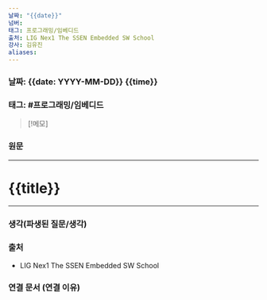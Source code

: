 ```yaml
---
날짜: "{{date}}"
넘버: 
태그: 프로그래밍/임베디드
출처: LIG Nex1 The SSEN Embedded SW School
강사: 김유진
aliases:
---
```

### 날짜: {{date: YYYY-MM-DD}} {{time}}

### 태그: #프로그래밍/임베디드

>[!메모]
>

### 원문
---
# {{title}}

---
### 생각(파생된 질문/생각)

### 출처
- LIG Nex1 The SSEN Embedded SW School

### 연결 문서 (연결 이유)
